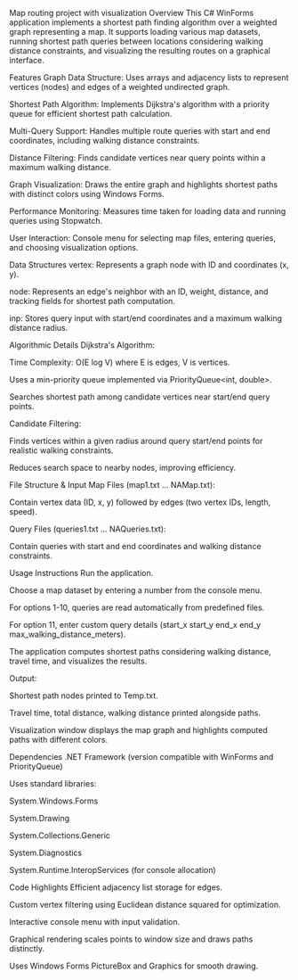 Map routing project with visualization
Overview
This C# WinForms application implements a shortest path finding algorithm over a weighted graph representing a map. It supports loading various map datasets, running shortest path queries between locations considering walking distance constraints, and visualizing the resulting routes on a graphical interface.

Features
Graph Data Structure: Uses arrays and adjacency lists to represent vertices (nodes) and edges of a weighted undirected graph.

Shortest Path Algorithm: Implements Dijkstra's algorithm with a priority queue for efficient shortest path calculation.

Multi-Query Support: Handles multiple route queries with start and end coordinates, including walking distance constraints.

Distance Filtering: Finds candidate vertices near query points within a maximum walking distance.

Graph Visualization: Draws the entire graph and highlights shortest paths with distinct colors using Windows Forms.

Performance Monitoring: Measures time taken for loading data and running queries using Stopwatch.

User Interaction: Console menu for selecting map files, entering queries, and choosing visualization options.

Data Structures
vertex: Represents a graph node with ID and coordinates (x, y).

node: Represents an edge's neighbor with an ID, weight, distance, and tracking fields for shortest path computation.

inp: Stores query input with start/end coordinates and a maximum walking distance radius.

Algorithmic Details
Dijkstra's Algorithm:

Time Complexity: O(E log V) where E is edges, V is vertices.

Uses a min-priority queue implemented via PriorityQueue<int, double>.

Searches shortest path among candidate vertices near start/end query points.

Candidate Filtering:

Finds vertices within a given radius around query start/end points for realistic walking constraints.

Reduces search space to nearby nodes, improving efficiency.

File Structure & Input
Map Files (map1.txt ... NAMap.txt):

Contain vertex data (ID, x, y) followed by edges (two vertex IDs, length, speed).

Query Files (queries1.txt ... NAQueries.txt):

Contain queries with start and end coordinates and walking distance constraints.

Usage Instructions
Run the application.

Choose a map dataset by entering a number from the console menu.

For options 1-10, queries are read automatically from predefined files.

For option 11, enter custom query details (start_x start_y end_x end_y max_walking_distance_meters).

The application computes shortest paths considering walking distance, travel time, and visualizes the results.

Output:

Shortest path nodes printed to Temp.txt.

Travel time, total distance, walking distance printed alongside paths.

Visualization window displays the map graph and highlights computed paths with different colors.

Dependencies
.NET Framework (version compatible with WinForms and PriorityQueue)

Uses standard libraries:

System.Windows.Forms

System.Drawing

System.Collections.Generic

System.Diagnostics

System.Runtime.InteropServices (for console allocation)

Code Highlights
Efficient adjacency list storage for edges.

Custom vertex filtering using Euclidean distance squared for optimization.

Interactive console menu with input validation.

Graphical rendering scales points to window size and draws paths distinctly.

Uses Windows Forms PictureBox and Graphics for smooth drawing.
